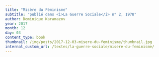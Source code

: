 ```yaml
---
title: "Misère du Féminisme"
subtitle: "publié dans <i>La Guerre Sociale</i> n° 2, 1978"
author: Dominique Karamazov
year: 2017
month: 12
day: 03
content_type: book
thumbnail: /img/posts/2017-12-03-misere-du-feminisme/thumbnail.jpg
internal_custom_url: /textes/la-guerre-sociale/misere-du-feminisme/
---
```

